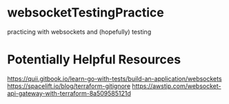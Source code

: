 # websocketTestingPractice
practicing with websockets and (hopefully) testing

# Potentially Helpful Resources
https://quii.gitbook.io/learn-go-with-tests/build-an-application/websockets
https://spacelift.io/blog/terraform-gitignore
https://awstip.com/websocket-api-gateway-with-terraform-8a509585121d